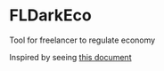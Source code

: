# FLDarkEco
Tool for freelancer to regulate economy

Inspired by seeing [this document ](https://docs.google.com/spreadsheets/d/1r2vA9xBHx0sXmvE0FF36F_IXIXFNqw7eDWkdtsJeScg/edit?usp=sheets_web)
